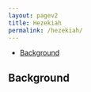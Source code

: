 ```yaml
---
layout: pagev2
title: Hezekiah
permalink: /hezekiah/
---
```

- [Background](#background)

## Background
